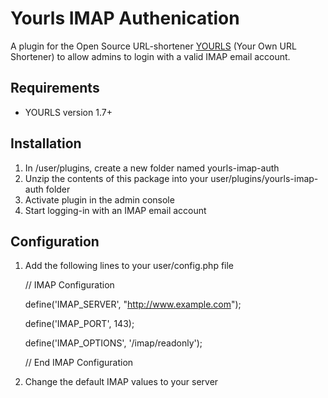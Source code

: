 # Yourls IMAP Authenication

A plugin for the Open Source URL-shortener [YOURLS](http://yourls.org/) (Your Own URL Shortener) to allow admins to login with a valid IMAP email account.

## Requirements

- YOURLS version 1.7+

## Installation

1. In /user/plugins, create a new folder named yourls-imap-auth
1. Unzip the contents of this package into your user/plugins/yourls-imap-auth folder
2. Activate plugin in the admin console
3. Start logging-in with an IMAP email account

## Configuration

1. Add the following lines to your user/config.php file

    // IMAP Configuration
    
    define('IMAP_SERVER', "http://www.example.com");
    
    define('IMAP_PORT', 143);
    
    define('IMAP_OPTIONS', '/imap/readonly');
    
    // End IMAP Configuration

2. Change the default IMAP values to your server
